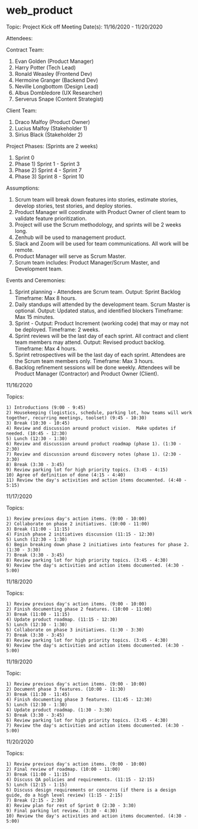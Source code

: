 # web_product

Topic: Project Kick off Meeting
Date(s): 11/16/2020 - 11/20/2020

Attendees:

 Contract Team: 
 
  1) Evan Golden (Product Manager)
  2) Harry Potter (Tech Lead)
  3) Ronald Weasley (Frontend Dev)
  4) Hermoine Granger (Backend Dev)
  5) Neville Longbottom (Design Lead)
  6) Albus Dombledore (UX Researcher)
  7) Serverus Snape (Content Strategist)
 
 Client Team:
 
  1) Draco Malfoy (Product Owner)
  2) Lucius Malfoy (Stakeholder 1)
  3) Sirius Black (Stakeholder 2)
  
 Project Phases: (Sprints are 2 weeks)
 
  1) Sprint 0
  2) Phase 1) Sprint 1 - Sprint 3
  3) Phase 2) Sprint 4 - Sprint 7 
  4) Phase 3) Sprint 8 - Sprint 10
  
  Assumptions:
  
   1) Scrum team will break down features into stories, estimate stories, develop stories, test stories, and deploy stories.
   2) Product Manager will coordinate with Product Owner of client team to validate feature prioritization.
   3) Project will use the Scrum methodology, and sprints will be 2 weeks long.
   4) Zenhub will be used to management product.
   6) Slack and Zoom will be used for team communications. All work will be remote.
   7) Product Manager will serve as Scrum Master.
   8) Scrum team includes: Product Manager/Scrum Master, and Development team.
   
  Events and Ceremonies:
  
   1) Sprint planning - Attendees are Scrum team. Output: Sprint Backlog Timeframe: Max 8 hours.
   2) Daily standups will attended by the development team.  Scrum Master is optional. Output: Updated status, and identified blockers Timeframe: Max 15 minutes.
   3) Sprint - Output: Product Increment (working code) that may or may not be deployed. Timeframe: 2 weeks.
   3) Sprint reviews will be the last day of each sprint.  All contract and client team members may attend. Output: Revised product backlog. Timeframe: Max 4 hours.
   4) Sprint retrospectives will be the last day of each sprint.  Attendees are the Scrum team members only. Timeframe: Max 3 hours.
   5) Backlog refinement sessions will be done weekly.  Attendees will be Product Manager (Contractor) and Product Owner (Client).
  
  
 11/16/2020
 
  Topics:
  
    1) Introductions (9:00 - 9:45)
    2) Housekeeping (logistics, schedule, parking lot, how teams will work together, recurring meetings, toolset) (9:45 - 10:30)
    3) Break (10:30 - 10:45)
    4) Review and discussion around product vision.  Make updates if needed. (10:45 - 12:30)
    5) Lunch (12:30 - 1:30)
    6) Review and discussion around product roadmap (phase 1). (1:30 - 2:30)
    7) Review and discussion around discovery notes (phase 1). (2:30 - 3:30)
    8) Break (3:30 - 3:45)
    9) Review parking lot for high priority topics. (3:45 - 4:15)
    10) Agree of definition of done (4:15 - 4:40)
    11) Review the day's activities and action items documented. (4:40 - 5:15)
    
    
  11/17/2020
  
   Topics:
   
    1) Review previous day's action items. (9:00 - 10:00)
    2) Collaborate on phase 2 initiatives. (10:00 - 11:00)
    3) Break (11:00 - 11:15)
    4) Finish phase 2 initiatives discussion (11:15 - 12:30)
    5) Lunch (12:30 - 1:30)
    6) Begin breaking down phase 2 initiatives into features for phase 2. (1:30 - 3:30)
    7) Break (3:30 - 3:45)
    8) Review parking lot for high priority topics. (3:45 - 4:30)
    9) Review the day's activities and action items documented. (4:30 - 5:00)
    
  11/18/2020
  
   Topics:
   
    1) Review previous day's action items. (9:00 - 10:00)
    2) Finish documenting phase 2 features. (10:00 - 11:00)
    3) Break (11:00 - 11:15)
    4) Update product roadmap. (11:15 - 12:30)
    5) Lunch (12:30 - 1:30)
    6) Collaborate on phase 3 initiatives. (1:30 - 3:30)
    7) Break (3:30 - 3:45)
    8) Review parking lot for high priority topics. (3:45 - 4:30)
    9) Review the day's activities and action items documented. (4:30 - 5:00)
   
  11/19/2020
  
   Topic:
   
    1) Review previous day's action items. (9:00 - 10:00)
    2) Document phase 3 features. (10:00 - 11:30)
    3) Break (11:30 - 11:45)
    4) Finish documenting phase 3 features. (11:45 - 12:30)
    5) Lunch (12:30 - 1:30)
    4) Update product roadmap. (1:30 - 3:30)
    5) Break (3:30 - 3:45)
    6) Review parking lot for high priority topics. (3:45 - 4:30)
    7) Review the day's activities and action items documented. (4:30 - 5:00)
    
  11/20/2020
  
   Topics:
   
    1) Review previous day's action items. (9:00 - 10:00)
    2) Final review of roadmap. (10:00 - 11:00)
    3) Break (11:00 - 11:15)
    4) Discuss QA policies and requirements. (11:15 - 12:15)
    5) Lunch (12:15 - 1:15)
    6) Discuss design requirements or concerns (if there is a design guide, do a high level review) (1:15 - 2:15)
    7) Break (2:15 - 2:30)
    8) Review plan for rest of Sprint 0 (2:30 - 3:30)
    9) Final parking lot review. (3:30 - 4:30)
    10) Review the day's activities and action items documented. (4:30 - 5:00)
      
    
      
